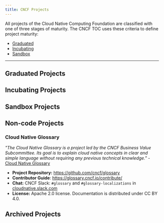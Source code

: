 ```yaml
---
title: CNCF Projects
---
```


All projects of the Cloud Native Computing Foundation are classified with one of three stages of maturity. The CNCF TOC uses these criteria to define project maturity: 

-	[Graduated](https://github.com/cncf/toc/blob/main/.github/ISSUE_TEMPLATE/template-graduation-application.md)
-	[Incubating](https://github.com/cncf/toc/blob/main/.github/ISSUE_TEMPLATE/template-incubation-application.md)
-	[Sandbox](https://github.com/cncf/sandbox)

---

Graduated Projects
------------------

<!-- {{< projects-details level="graduated" >}} -->


Incubating Projects
-------------------

<!-- {{< projects-details level="incubating" >}} -->

Sandbox Projects
-------------------

<!-- {{< projects-details level="sandbox" >}} -->


Non-code Projects
------------------

### Cloud Native Glossary

 *"The Cloud Native Glossary is a project led by the CNCF Business Value Subcommittee. Its goal is to explain cloud native concepts in clear and simple language without requiring any previous technical knowledge."* - [Cloud Native Glossary](https://glossary.cncf.io/)

 -   **Project Repository:** https://github.com/cncf/glossary
 -   **Contributor Guide**: https://glossary.cncf.io/contribute/
 -   **Chat:** CNCF Slack: `#glossary` and `#glossary-localizations` in [cloudnative.slack.com](https://cloud-native.slack.com/)
 -   **License:** Apache 2.0 license. Documentation is distributed under CC BY 4.0.

Archived Projects
-----------------

<!-- {{< projects-details level="archived" >}} -->
